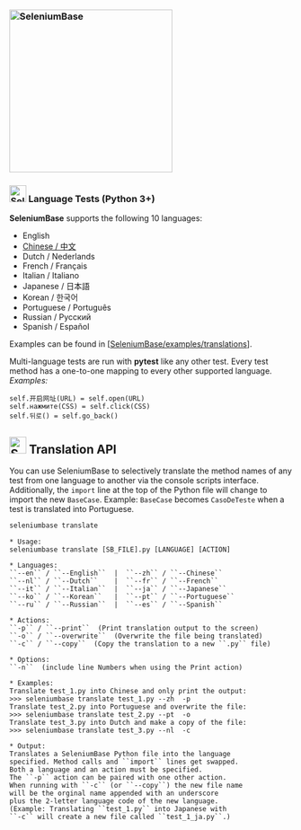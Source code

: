 <h3 align="left"><a href="https://github.com/seleniumbase/SeleniumBase/"><img src="https://cdn2.hubspot.net/hubfs/100006/images/super_logo_m.png" title="SeleniumBase" width="290" /></a></h3>

<a id="language_tests"></a>
<h3><img src="https://seleniumbase.io/img/sb_icon.png" title="SeleniumBase" width="30" /> Language Tests (Python 3+)</h3>

<b>SeleniumBase</b> supports the following 10 languages:
<ul>
<li>English</li>
<li><a href="https://seleniumbase.io/help_docs/chinese/">Chinese / 中文</a></li>
<li>Dutch / Nederlands</li>
<li>French / Français</li>
<li>Italian / Italiano</li>
<li>Japanese / 日本語</li>
<li>Korean / 한국어</li>
<li>Portuguese / Português</li>
<li>Russian / Русский</li>
<li>Spanish / Español</li>
</ul>

Examples can be found in [<a href="https://github.com/seleniumbase/SeleniumBase/tree/master/examples/translations">SeleniumBase/examples/translations</a>].

Multi-language tests are run with **pytest** like any other test. Every test method has a one-to-one mapping to every other supported language.<br /><i>Examples:</i>
```
self.开启网址(URL) = self.open(URL)
self.нажмите(CSS) = self.click(CSS)
self.뒤로() = self.go_back()
```

<a id="translation_api"></a>
<h2><img src="https://seleniumbase.io/img/sb_icon.png" title="SeleniumBase" width="30" /> Translation API</h2>

You can use SeleniumBase to selectively translate the method names of any test from one language to another via the console scripts interface. Additionally, the ``import`` line at the top of the Python file will change to import the new ``BaseCase``. Example: ``BaseCase`` becomes ``CasoDeTeste`` when a test is translated into Portuguese.

```bash
seleniumbase translate
```

```
* Usage:
seleniumbase translate [SB_FILE].py [LANGUAGE] [ACTION]

* Languages:
``--en`` / ``--English``  |  ``--zh`` / ``--Chinese``
``--nl`` / ``--Dutch``    |  ``--fr`` / ``--French``
``--it`` / ``--Italian``  |  ``--ja`` / ``--Japanese``
``--ko`` / ``--Korean``   |  ``--pt`` / ``--Portuguese``
``--ru`` / ``--Russian``  |  ``--es`` / ``--Spanish``

* Actions:
``-p`` / ``--print``  (Print translation output to the screen)
``-o`` / ``--overwrite``  (Overwrite the file being translated)
``-c`` / ``--copy``  (Copy the translation to a new ``.py`` file)

* Options:
``-n``  (include line Numbers when using the Print action)

* Examples:
Translate test_1.py into Chinese and only print the output:
>>> seleniumbase translate test_1.py --zh  -p
Translate test_2.py into Portuguese and overwrite the file:
>>> seleniumbase translate test_2.py --pt  -o
Translate test_3.py into Dutch and make a copy of the file:
>>> seleniumbase translate test_3.py --nl  -c

* Output:
Translates a SeleniumBase Python file into the language
specified. Method calls and ``import`` lines get swapped.
Both a language and an action must be specified.
The ``-p`` action can be paired with one other action.
When running with ``-c`` (or ``--copy``) the new file name
will be the orginal name appended with an underscore
plus the 2-letter language code of the new language.
(Example: Translating ``test_1.py`` into Japanese with
``-c`` will create a new file called ``test_1_ja.py``.)
```
